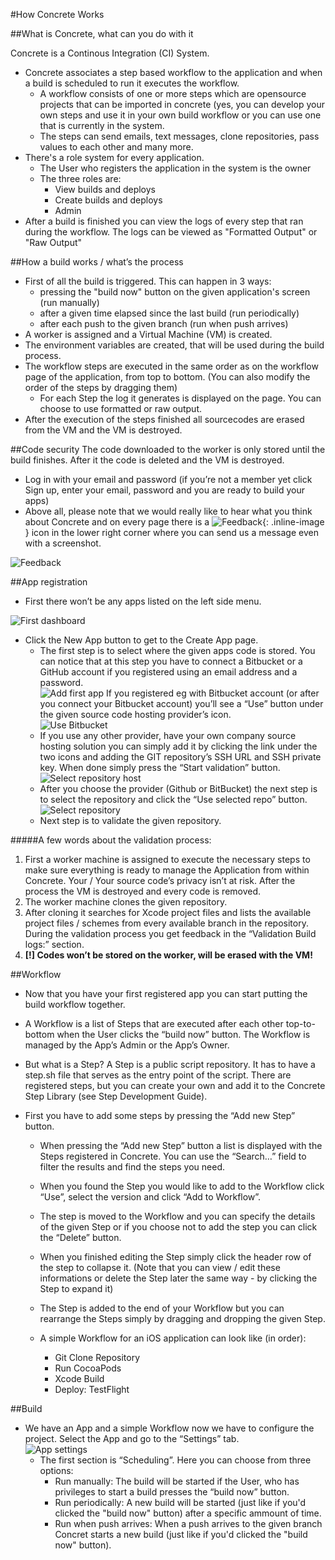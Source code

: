 #How Concrete Works

##What is Concrete, what can you do with it

Concrete is a Continous Integration (CI) System.

- Concrete associates a step based workflow to the application and when a build is scheduled to run it executes the workflow. 
	- A workflow consists of one or more steps which are opensource projects that can be imported in concrete (yes, you can develop your own steps and use it in your own build workflow or you can use one that is currently in the system.
	- The steps can send emails, text messages, clone repositories, pass values to each other and many more.
- There's a role system for every application.
	- The User who registers the application in the system is the owner
	- The three roles are:
		- View builds and deploys
		- Create builds and deploys
		- Admin
- After a build is finished you can view the logs of every step that ran during the workflow. The logs can be viewed as "Formatted Output" or "Raw Output"

##How a build works / what’s the process
- First of all the build is triggered. This can happen in 3 ways:
	- pressing the "build now" button on the given application's screen (run manually)
	- after a given time elapsed since the last build (run periodically)
	- after each push to the given branch (run when push arrives)
- A worker is assigned and a Virtual Machine (VM) is created.
- The environment variables are created, that will be used during the build process.
- The workflow steps are executed in the same order as on the workflow page of the application, from top to bottom. (You can also modify the order of the steps by dragging them)
	- For each Step the log it generates is displayed on the page. You can choose to use formatted or raw output.
- After the execution of the steps finished all sourcecodes are erased from the VM and the VM is destroyed.

##Code security
The code downloaded to the worker is only stored until the build finishes. After it the code is deleted and the VM is destroyed.



- Log in with your email and password (if you’re not a member yet click Sign up, enter your email, password and you are ready to build your apps)
- Above all, please note that we would really like to hear what you think about Concrete and on every page there is a ![Feedback](images/how-concrete-works/feedback.png "Feedback"){: .inline-image } icon in the lower  right corner where you can send us a message even with a screenshot.  

![Feedback](images/how-concrete-works/feedback-bubble.png "Feedback")
 
##App registration

- First there won’t be any apps listed on the left side menu.  

![First dashboard](images/how-concrete-works/no-apps.png "First dashboard")

- Click the New App button to get to the Create App page. 
	- The first step is to select where the given apps code is stored. You can notice that at this step you have to connect a Bitbucket or a GitHub account if you registered using an email address and a password.  
![Add first app](images/how-concrete-works/add-first-app.png "Add first app")
			If you registered eg with Bitbucket account (or after you connect your Bitbucket account) you’ll see a “Use” button under the given source code hosting provider’s icon.  
![Use Bitbucket](images/how-concrete-works/use-bitbucket.png "Use Bitbucket")
	- If you use any other provider, have your own company source hosting solution you can simply add it by clicking the link under the two icons and adding the GIT repository’s SSH URL and SSH private key. When done simply press the “Start validation” button.  
![Select repository host](images/how-concrete-works/select-repo-host.png "Select repository host")
	- After you choose the provider (Github or BitBucket) the next step is to select the repository and click the “Use selected repo” button.  
![Select repository](images/how-concrete-works/select-repo.png "Select repository")
	- Next step is to validate the given repository.

#####A few words about the validation process:
1. First a worker machine is assigned to execute the necessary steps to make sure everything is ready to manage the Application from within Concrete. Your / Your source code’s privacy isn’t at risk. After the process the VM is destroyed and every code is removed.
2. The worker machine clones the given repository.
3. After cloning it searches for Xcode project files and lists the available project files / schemes from every available branch in the repository. During the validation process you get feedback in the “Validation Build logs:” section.
4. **[!] Codes won’t be stored on the worker, will be erased with the VM!**

##Workflow
- Now that you have your first registered app you can start putting the build workflow together.
- A Workflow is a list of Steps that are executed after each other top-to-bottom when the User clicks the “build now” button. The Workflow is managed by the App’s Admin or the App’s Owner.
- But what is a Step? A Step is a public script repository. It has to have a step.sh file that serves as the entry point of the script. There are registered steps, but you can create your own and add it to the Concrete Step Library (see Step Development Guide).
- First you have to add some steps by pressing the “Add new Step” button.

	- When pressing the “Add new Step” button a list is displayed with the Steps registered in Concrete. You can use the “Search…” field to filter the results and find the steps you need. 

	- When you found the Step you would like to add to the Workflow click “Use”, select the version and click “Add to Workflow”.
	- The step is moved to the Workflow and you can specify the details of the given Step or if you choose not to add the step you can click the “Delete” button.

	- When you finished editing the Step simply click the header row of the step to collapse it. (Note that you can view / edit these informations or delete the Step later the same way - by clicking the Step to expand it)
	- The Step is added to the end of your Workflow but you can rearrange the Steps simply by dragging and dropping the given Step.

	- A simple Workflow for an iOS application can look like (in order):
		- Git Clone Repository
		- Run CocoaPods
		- Xcode Build
		- Deploy: TestFlight

##Build
- We have an App and a simple Workflow now we have to configure the project. Select the App and go to the “Settings” tab.  
![App settings](images/how-concrete-works/app-settings.png "App settings")
	- The first section is “Scheduling”. Here you can choose from three options:
		- Run manually: The build will be started if the User, who has privileges to start a build presses the “build now” button.
		- Run periodically: A new build will be started (just like if you'd clicked the "build now" button) after a specific ammount of time.
		- Run when push arrives: When a push arrives to the given branch Concret starts a new build (just like if you'd clicked the "build now" button).
